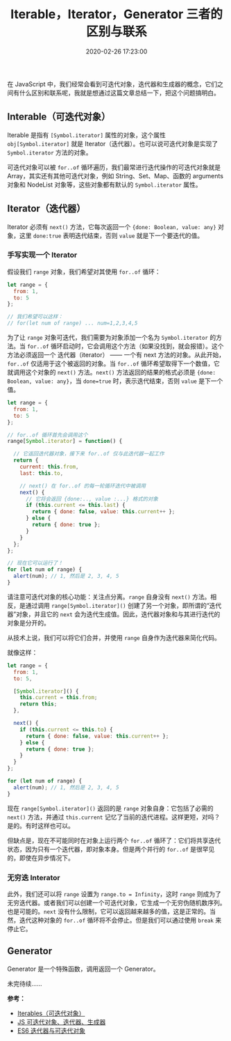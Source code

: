 ﻿---
title: Iterable，Iterator，Generator 三者的区别与联系
tags: [JavaScript]
categories: [基础知识]
date: 2020-02-26 17:23:00
---

在 JavaScript 中，我们经常会看到可迭代对象，迭代器和生成器的概念，它们之间有什么区别和联系呢，我就是想通过这篇文章总结一下，把这个问题搞明白。

<!-- more -->

## Interable（可迭代对象）

Iterable 是指有 `[Symbol.iterator]` 属性的对象，这个属性 `obj[Symbol.iterator]` 就是 Iterator（迭代器）。也可以说可迭代对象是实现了 `Symbol.iterator` 方法的对象。

可迭代对象可以被 `for..of` 循环遍历，我们最常进行迭代操作的可迭代对象就是 Array，其实还有其他可迭代对象，例如 String、Set、Map、函数的 arguments 对象和 NodeList 对象等，这些对象都有默认的 `Symbol.iterator` 属性。


## Iterator（迭代器）

Iterator 必须有 `next()` 方法，它每次返回一个 `{done: Boolean, value: any}` 对象，这里 `done:true` 表明迭代结束，否则 `value` 就是下一个要迭代的值。


### 手写实现一个 Iterator

假设我们 `range` 对象，我们希望对其使用 `for..of` 循环：

```js
let range = {
  from: 1,
  to: 5
};

// 我们希望可以这样：
// for(let num of range) ... num=1,2,3,4,5 
```

为了让 `range` 对象可迭代，我们需要为对象添加一个名为 `Symbol.iterator` 的方法。当 `for..of` 循环启动时，它会调用这个方法（如果没找到，就会报错）。这个方法必须返回一个 迭代器（iterator） —— 一个有 next 方法的对象。从此开始，`for..of` 仅适用于这个被返回的对象。当 `for..of` 循环希望取得下一个数值，它就调用这个对象的 `next()` 方法。`next()` 方法返回的结果的格式必须是 `{done: Boolean, value: any}`，当 `done=true` 时，表示迭代结束，否则 `value` 是下一个值。

```js
let range = {
  from: 1,
  to: 5
};

// for..of 循环首先会调用这个
range[Symbol.iterator] = function() {

  // 它返回迭代器对象，接下来 for..of 仅与此迭代器一起工作
  return {
    current: this.from,
    last: this.to,

    // next() 在 for..of 的每一轮循环迭代中被调用
    next() {
      // 它将会返回 {done:.., value :...} 格式的对象
      if (this.current <= this.last) {
        return { done: false, value: this.current++ };
      } else {
        return { done: true };
      }
    }
  };
};

// 现在它可以运行了！
for (let num of range) {
  alert(num); // 1, 然后是 2, 3, 4, 5
}
```

请注意可迭代对象的核心功能：关注点分离。`range` 自身没有 `next()` 方法。相反，是通过调用 `range[Symbol.iterator]()` 创建了另一个对象，即所谓的“迭代器”对象，并且它的 `next` 会为迭代生成值。因此，迭代器对象和与其进行迭代的对象是分开的。

从技术上说，我们可以将它们合并，并使用 `range` 自身作为迭代器来简化代码。

就像这样：

```js
let range = {
  from: 1,
  to: 5,

  [Symbol.iterator]() {
    this.current = this.from;
    return this;
  },

  next() {
    if (this.current <= this.to) {
      return { done: false, value: this.current++ };
    } else {
      return { done: true };
    }
  }
};

for (let num of range) {
  alert(num); // 1, 然后是 2, 3, 4, 5
}
```

现在 `range[Symbol.iterator]()` 返回的是 `range` 对象自身：它包括了必需的 `next()` 方法，并通过 `this.current` 记忆了当前的迭代进程。这样更短，对吗？是的。有时这样也可以。

但缺点是，现在不可能同时在对象上运行两个 `for..of` 循环了：它们将共享迭代状态，因为只有一个迭代器，即对象本身。但是两个并行的 `for..of` 是很罕见的，即使在异步情况下。


### 无穷迭 Interator

此外，我们还可以将 `range` 设置为 `range.to = Infinity`，这时 `range` 则成为了无穷迭代器。或者我们可以创建一个可迭代对象，它生成一个无穷伪随机数序列。也是可能的。`next` 没有什么限制，它可以返回越来越多的值，这是正常的。当然，迭代这种对象的 `for..of` 循环将不会停止。但是我们可以通过使用 `break` 来停止它。


## Generator

Generator 是一个特殊函数，调用返回一个 Generator。

未完待续……


**参考：**

- [Iterables（可迭代对象）](https://zh.javascript.info/iterable)
- [JS 可迭代对象、迭代器、生成器](https://github.com/coconilu/Blog/issues/73)
- [ES6 迭代器与可迭代对象](https://segmentfault.com/a/1190000016824284)
